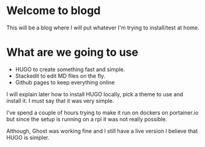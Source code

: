 # Welcome to blogd
This will be a blog where I will put whatever I'm trying to install/test at home.

# What are we going to use
 - HUGO to create something fast and simple. 
- Stackedit to edit MD files on the fly.
- Github pages to keep everything online 

I will explain later how to install HUGO locally, pick a theme to use and install it. I must say that it was very simple.

I've spend a couple of hours trying to make it run on dockers on portainer.io but since the setup is running on a rpi it was not really possible.

Although, Ghost was working fine and I still have a live version I believe that HUGO is simpler. 

<!--stackedit_data:
eyJoaXN0b3J5IjpbLTM2Njc0MTA4M119
-->